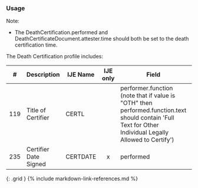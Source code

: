 ### Usage

  Note:
  * The DeathCertification.performed and DeathCertificateDocument.attester.time should both be set to the death certification time.

  The Death Certification profile includes:

| **#** |  **Description**   |  **IJE Name**   | IJE only |  **Field**  |  **Type**  | **Value Set**  |
| :---------: | ------------- | ------------ | :----------: |---------- | -------- | -------- |
| 119 | Title of Certifier | CERTL| |performer.function (note that if value is "OTH" then performed.function.text should contain 'Full Text for Other Individual Legally Allowed to Certify') | codeable | [CertifierTypesVS] | 
| 235 | Certifier Date Signed | CERTDATE| x|performed | dateTime | - | 
{: .grid }
{% include markdown-link-references.md %}
